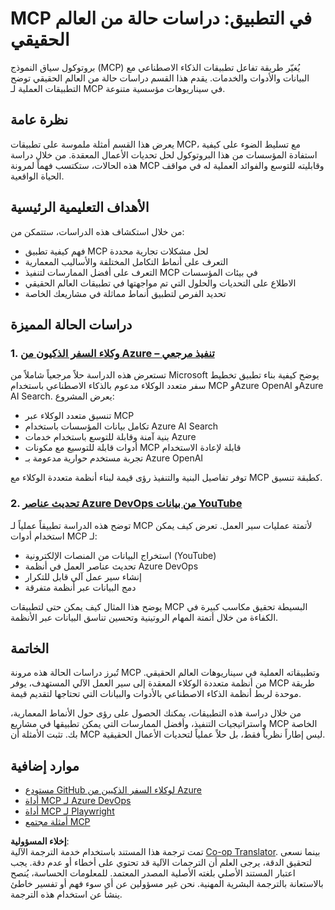<!--
CO_OP_TRANSLATOR_METADATA:
{
  "original_hash": "23899e82d806f25e5e46e89aab564dca",
  "translation_date": "2025-06-13T21:22:28+00:00",
  "source_file": "09-CaseStudy/README.md",
  "language_code": "ar"
}
-->
# MCP في التطبيق: دراسات حالة من العالم الحقيقي

بروتوكول سياق النموذج (MCP) يُغيّر طريقة تفاعل تطبيقات الذكاء الاصطناعي مع البيانات والأدوات والخدمات. يقدم هذا القسم دراسات حالة من العالم الحقيقي توضح التطبيقات العملية لـ MCP في سيناريوهات مؤسسية متنوعة.

## نظرة عامة

يعرض هذا القسم أمثلة ملموسة على تطبيقات MCP، مع تسليط الضوء على كيفية استفادة المؤسسات من هذا البروتوكول لحل تحديات الأعمال المعقدة. من خلال دراسة هذه الحالات، ستكتسب فهماً لمرونة MCP وقابليته للتوسع والفوائد العملية له في مواقف الحياة الواقعية.

## الأهداف التعليمية الرئيسية

من خلال استكشاف هذه الدراسات، ستتمكن من:

- فهم كيفية تطبيق MCP لحل مشكلات تجارية محددة  
- التعرف على أنماط التكامل المختلفة والأساليب المعمارية  
- التعرف على أفضل الممارسات لتنفيذ MCP في بيئات المؤسسات  
- الاطلاع على التحديات والحلول التي تم مواجهتها في تطبيقات العالم الحقيقي  
- تحديد الفرص لتطبيق أنماط مماثلة في مشاريعك الخاصة  

## دراسات الحالة المميزة

### 1. [وكلاء السفر الذكيون من Azure – تنفيذ مرجعي](./travelagentsample.md)

تستعرض هذه الدراسة حلاً مرجعياً شاملاً من Microsoft يوضح كيفية بناء تطبيق تخطيط سفر متعدد الوكلاء مدعوم بالذكاء الاصطناعي باستخدام MCP وAzure OpenAI وAzure AI Search. يعرض المشروع:

- تنسيق متعدد الوكلاء عبر MCP  
- تكامل بيانات المؤسسات باستخدام Azure AI Search  
- بنية آمنة وقابلة للتوسع باستخدام خدمات Azure  
- أدوات قابلة للتوسيع مع مكونات MCP قابلة لإعادة الاستخدام  
- تجربة مستخدم حوارية مدعومة بـ Azure OpenAI  

توفر تفاصيل البنية والتنفيذ رؤى قيمة لبناء أنظمة متعددة الوكلاء مع MCP كطبقة تنسيق.

### 2. [تحديث عناصر Azure DevOps من بيانات YouTube](./UpdateADOItemsFromYT.md)

توضح هذه الدراسة تطبيقاً عملياً لـ MCP لأتمتة عمليات سير العمل. تعرض كيف يمكن استخدام أدوات MCP لـ:

- استخراج البيانات من المنصات الإلكترونية (YouTube)  
- تحديث عناصر العمل في أنظمة Azure DevOps  
- إنشاء سير عمل آلي قابل للتكرار  
- دمج البيانات عبر أنظمة متفرقة  

يوضح هذا المثال كيف يمكن حتى لتطبيقات MCP البسيطة تحقيق مكاسب كبيرة في الكفاءة من خلال أتمتة المهام الروتينية وتحسين تناسق البيانات عبر الأنظمة.

## الخاتمة

تُبرز دراسات الحالة هذه مرونة MCP وتطبيقاته العملية في سيناريوهات العالم الحقيقي. من أنظمة متعددة الوكلاء المعقدة إلى سير العمل الآلي المستهدف، يوفر MCP طريقة موحدة لربط أنظمة الذكاء الاصطناعي بالأدوات والبيانات التي تحتاجها لتقديم قيمة.

من خلال دراسة هذه التطبيقات، يمكنك الحصول على رؤى حول الأنماط المعمارية، واستراتيجيات التنفيذ، وأفضل الممارسات التي يمكن تطبيقها في مشاريع MCP الخاصة بك. تثبت الأمثلة أن MCP ليس إطاراً نظرياً فقط، بل حلاً عملياً لتحديات الأعمال الحقيقية.

## موارد إضافية

- [مستودع GitHub لوكلاء السفر الذكيين من Azure](https://github.com/Azure-Samples/azure-ai-travel-agents)  
- [أداة MCP لـ Azure DevOps](https://github.com/microsoft/azure-devops-mcp)  
- [أداة MCP لـ Playwright](https://github.com/microsoft/playwright-mcp)  
- [أمثلة مجتمع MCP](https://github.com/microsoft/mcp)

**إخلاء المسؤولية**:  
تمت ترجمة هذا المستند باستخدام خدمة الترجمة الآلية [Co-op Translator](https://github.com/Azure/co-op-translator). بينما نسعى لتحقيق الدقة، يرجى العلم أن الترجمات الآلية قد تحتوي على أخطاء أو عدم دقة. يجب اعتبار المستند الأصلي بلغته الأصلية المصدر المعتمد. للمعلومات الحساسة، يُنصح بالاستعانة بالترجمة البشرية المهنية. نحن غير مسؤولين عن أي سوء فهم أو تفسير خاطئ ينشأ عن استخدام هذه الترجمة.